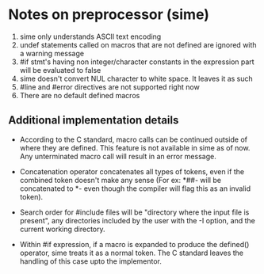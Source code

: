 # Notes on preprocessor (sime)

<ol>
    <li>sime only understands ASCII text encoding</li>
    <li>undef statements called on macros that are not defined are ignored with a warning message</li>
    <li>#if stmt's having non integer/character constants in the expression part will be evaluated to false</li>
    <li>sime doesn't convert NUL character to white space. It leaves it as such</li>
    <li>#line and #error directives are not supported right now</li>
    <li>There are no default defined macros</li>
</ol>

## Additional implementation details
* According to the C standard, macro calls can be continued outside of where they are defined. This feature is not available in sime as of now. Any unterminated macro call will result in an error message.

*  Concatenation operator concatenates all types of tokens, even if the combined token doesn't make any sense (For ex: *##- will be concatenated to *- even though the compiler will flag this as an invalid token).

* Search order for #include files will be "directory where the input file is present", any directories included by the user with the -I option, and the current working directory.

* Within #if expression, if a macro is expanded to produce the defined() operator, sime treats it as a normal token. The C standard leaves the handling of this case upto the implementor.
